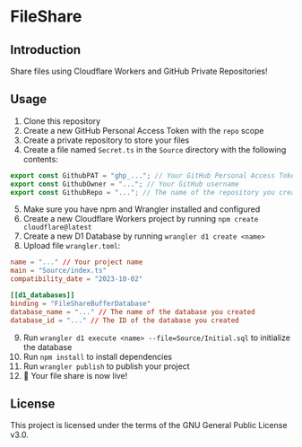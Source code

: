 # FileShare

## Introduction

Share files using Cloudflare Workers and GitHub Private Repositories!

## Usage

1. Clone this repository
2. Create a new GitHub Personal Access Token with the `repo` scope
3. Create a private repository to store your files
4. Create a file named `Secret.ts` in the `Source` directory with the following contents:

```ts
export const GithubPAT = "ghp_..."; // Your GitHub Personal Access Token
export const GithubOwner = "..."; // Your GitHub username
export const GithubRepo = "..."; // The name of the repository you created
```

5. Make sure you have npm and Wrangler installed and configured
6. Create a new Cloudflare Workers project by running `npm create cloudflare@latest`
7. Create a new D1 Database by running `wrangler d1 create <name>`
8. Upload file `wrangler.toml`:

```toml
name = "..." // Your project name
main = "Source/index.ts"
compatibility_date = "2023-10-02"

[[d1_databases]]
binding = "FileShareBufferDatabase"
database_name = "..." // The name of the database you created
database_id = "..." // The ID of the database you created
```

9. Run `wrangler d1 execute <name> --file=Source/Initial.sql` to initialize the database
10. Run `npm install` to install dependencies
11. Run `wrangler publish` to publish your project
12. :tada: Your file share is now live!

## License

This project is licensed under the terms of the GNU General Public License v3.0.
